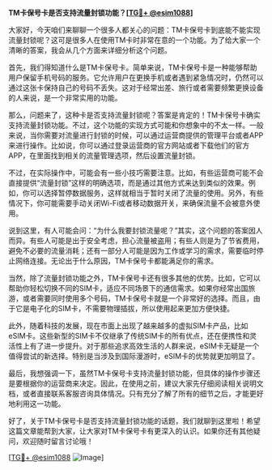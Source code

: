 **TM卡保号卡是否支持流量封锁功能？[[TG💪+ @esim1088](https://t.me/s/esim1088)]**

大家好，今天咱们来聊聊一个很多人都关心的问题：TM卡保号卡到底能不能实现流量封锁呢？这可是很多人在使用TM卡时非常在意的一个功能。为了给大家一个清晰的答案，我会从几个方面来详细分析这个问题。

首先，我们得知道什么是TM卡保号卡。简单来说，TM卡保号卡是一种能够帮助用户保留手机号码的服务。它允许用户在更换手机或者遇到紧急情况时，仍然可以通过这张卡保持自己的号码不丢失。这对于经常出差、旅行或者需要频繁更换设备的人来说，是一个非常实用的功能。

那么，问题来了，这种卡是否支持流量封锁呢？答案是肯定的！TM卡保号卡确实支持流量封锁功能。不过，这个功能的实现方式可能和你想象中的不太一样。一般来说，当你需要对流量进行封锁的时候，可以通过运营商提供的管理平台或者APP来进行操作。比如说，你可以通过登录运营商的官方网站或者下载他们的官方APP，在里面找到相关的流量管理选项，然后设置流量封锁。

不过，在实际操作中，可能会有一些小技巧需要注意。比如，有些运营商可能不会直接提供“流量封锁”这样的明确选项，而是通过其他方式来达到类似的效果。例如，你可以选择暂停数据服务，这样就相当于暂时关闭了流量的使用。另外，有些情况下，你可能需要手动关闭Wi-Fi或者移动数据开关，来确保流量不会被意外使用。

说到这里，有人可能会问：“为什么我要封锁流量呢？”其实，这个问题的答案因人而异。有些人可能是出于安全考虑，担心流量被盗用；有些人则是为了节省费用，避免不必要的流量消耗；还有一部分人可能是因为工作或学习的需求，需要临时停止网络连接。无论出于什么原因，TM卡保号卡都能满足你的需求。

当然，除了流量封锁功能之外，TM卡保号卡还有很多其他的优势。比如，它可以帮助你轻松切换不同的SIM卡，适应不同场景下的通信需求。如果你经常出国旅游，或者需要同时使用多个号码，TM卡保号卡就是一个非常好的选择。而且，由于它是电子化的SIM卡，不需要物理插拔，所以使用起来更加方便快捷。

此外，随着科技的发展，现在市面上出现了越来越多的虚拟SIM卡产品，比如eSIM卡。这些新型的SIM卡不仅继承了传统SIM卡的所有优点，还在便携性和灵活性上有了进一步提升。对于那些追求高效生活的人群来说，eSIM卡无疑是一个值得尝试的新选择。特别是当涉及到国际漫游时，eSIM卡的优势就更加明显了。

最后，我想强调一下，虽然TM卡保号卡支持流量封锁功能，但具体的操作步骤还是要根据你的运营商来决定。因此，在使用之前，建议大家先仔细阅读相关说明文档，或者直接联系客服咨询具体情况。只有充分了解了所有的细节之后，才能更好地利用这一功能。

好了，关于TM卡保号卡是否支持流量封锁功能的话题，我们就聊到这里啦！希望这篇文章能帮到大家，让大家对TM卡保号卡有更深入的认识。如果你还有其他疑问，欢迎随时留言讨论哦！

[[TG💪+ @esim1088](https://t.me/s/esim1088) ![Image](https://i.postimg.cc/4NQfJmqS/Snipaste-2025-05-13-00-14-12.png)]
